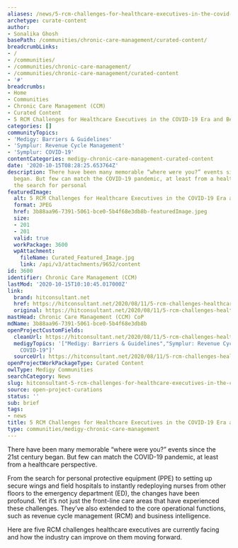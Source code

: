 ```yaml
---
aliases: /news/5-rcm-challenges-for-healthcare-executives-in-the-covid-19-era-and-beyond
archetype: curate-content
author:
- Sonalika Ghosh
basePath: /communities/chronic-care-management/curated-content/
breadcrumbLinks:
- /
- /communities/
- /communities/chronic-care-management/
- /communities/chronic-care-management/curated-content
- '#'
breadcrumbs:
- Home
- Communities
- Chronic Care Management (CCM)
- Curated Content
- 5 RCM Challenges for Healthcare Executives in the COVID-19 Era and Beyond
categories: []
communityTopics:
- 'Medigy: Barriers & Guidelines'
- 'Symplur: Revenue Cycle Management'
- 'Symplur: COVID-19'
contentCategories: medigy-chronic-care-management-curated-content
date: '2020-10-15T08:28:25.653764Z'
description: There have been many memorable “where were you?” events since the 21st century
  began. But few can match the COVID-19 pandemic, at least from a healthcare perspective. From
  the search for personal
featuredImage:
  alt: 5 RCM Challenges for Healthcare Executives in the COVID-19 Era and Beyond
  format: JPEG
  href: 3b88aa96-7391-5061-bce0-5b4f68e3db8b-featuredImage.jpeg
  size:
  - 201
  - 201
  valid: true
  workPackage: 3600
  wpAttachment:
    fileName: Curated_Featured_Image.jpg
    link: /api/v3/attachments/9652/content
id: 3600
identifier: Chronic Care Management (CCM)
lastMod: '2020-10-15T10:10:45.017000Z'
link:
  brand: hitconsultant.net
  href: https://hitconsultant.net/2020/08/11/5-rcm-challenges-healthcare-executives-covid-19-era/#.X4fUFtUzbIU
  original: https://hitconsultant.net/2020/08/11/5-rcm-challenges-healthcare-executives-covid-19-era/#.X4fUFtUzbIU
mastHead: Chronic Care Management (CCM) CoP
mdName: 3b88aa96-7391-5061-bce0-5b4f68e3db8b
openProjectCustomFields:
  cleanUrl: https://hitconsultant.net/2020/08/11/5-rcm-challenges-healthcare-executives-covid-19-era/#.X4fUFtUzbIU
  medigyTopics: '["Medigy: Barriers & Guidelines","Symplur: Revenue Cycle Management","Symplur:
    COVID-19"]'
  sourceUrl: https://hitconsultant.net/2020/08/11/5-rcm-challenges-healthcare-executives-covid-19-era/#.X4fUFtUzbIU
openProjectWorkPackageType: Curated Content
owlType: Medigy Communities
searchCategory: News
slug: hitconsultant-5-rcm-challenges-for-healthcare-executives-in-the-covid-19-era-and-beyond
source: open-project-curations
status: ''
sub: brief
tags:
- news
title: 5 RCM Challenges for Healthcare Executives in the COVID-19 Era and Beyond
type: communities/medigy-chronic-care-management
---
```


<p>There have been many memorable “where were you?” events since the 21st&nbsp;century began. But few can match the&nbsp;COVID-19&nbsp;pandemic, at least from a healthcare perspective.&nbsp;</p><p>From the search for personal protective equipment (PPE) to setting up secure wings and field hospitals to instantly redeploying nurses from other floors to the emergency department (ED), the changes have been profound.&nbsp;Yet it’s not just the front-line care areas that have experienced these challenges. They’ve also extended to the core operational functions, such as&nbsp;revenue cycle management (RCM)&nbsp;and business intelligence.&nbsp;</p><p>Here are five RCM challenges healthcare executives are currently facing and how the industry can improve on them moving forward.&nbsp;</p>
